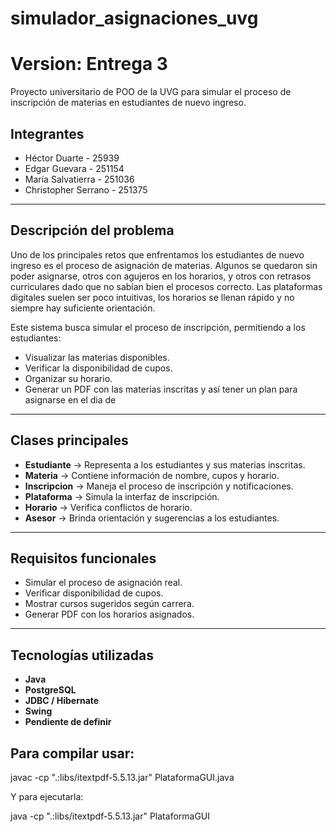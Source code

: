 # simulador_asignaciones_uvg

# Version: Entrega 3
Proyecto universitario de POO de la UVG para simular el proceso de inscripción de materias en estudiantes de nuevo ingreso.

## Integrantes
- Héctor Duarte - 25939  
- Edgar Guevara - 251154  
- María Salvatierra - 251036  
- Christopher Serrano - 251375  

---

## Descripción del problema
Uno de los principales retos que enfrentamos los estudiantes de nuevo ingreso es el proceso de asignación de materias. Algunos se quedaron sin poder asignarse, otros con agujeros en los horarios, y otros con retrasos curriculares dado que no sabían bien el procesos correcto.
Las plataformas digitales suelen ser poco intuitivas, los horarios se llenan rápido y no siempre hay suficiente orientación.  

Este sistema busca simular el proceso de inscripción, permitiendo a los estudiantes:
- Visualizar las materias disponibles.
- Verificar la disponibilidad de cupos.
- Organizar su horario.
- Generar un PDF con las materias inscritas y así tener un plan para asignarse en el dia de 

---

## Clases principales
- **Estudiante** → Representa a los estudiantes y sus materias inscritas.  
- **Materia** → Contiene información de nombre, cupos y horario.  
- **Inscripcion** → Maneja el proceso de inscripción y notificaciones.  
- **Plataforma** → Simula la interfaz de inscripción.  
- **Horario** → Verifica conflictos de horario.  
- **Asesor** → Brinda orientación y sugerencias a los estudiantes.  

---

## Requisitos funcionales
- Simular el proceso de asignación real.  
- Verificar disponibilidad de cupos.  
- Mostrar cursos sugeridos según carrera.  
- Generar PDF con los horarios asignados.  

---

## Tecnologías utilizadas
- **Java** 
- **PostgreSQL** 
- **JDBC / Hibernate**
- **Swing**  
- **Pendiente de definir** 

## Para compilar usar:
javac -cp ".:libs/itextpdf-5.5.13.jar" PlataformaGUI.java

Y para ejecutarla:

java -cp ".:libs/itextpdf-5.5.13.jar" PlataformaGUI
